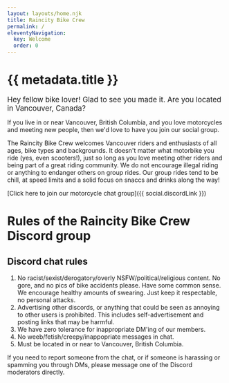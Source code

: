 ```yaml
---
layout: layouts/home.njk
title: Raincity Bike Crew
permalink: /
eleventyNavigation:
  key: Welcome
  order: 0
---
```

<h1 class="visually-hidden">{{ metadata.title }}</h1>

<big>Hey fellow bike lover! Glad to see you made it. Are you located in Vancouver, Canada?</big>

If you live in or near Vancouver, British Columbia, and you love motorcycles and meeting new people, then we'd love to have you join our social group.

The Raincity Bike Crew welcomes Vancouver riders and enthusiasts of all ages, bike types and backgrounds. It doesn't matter what motorbike you ride (yes, even scooters!), just so long as you love meeting other riders and being part of a great riding community. We do not encourage illegal riding or anything to endanger others on group rides. Our group rides tend to be chill, at speed limits and a solid focus on snaccs and drinks along the way!

[Click here to join our motorcycle chat group]({{ social.discordLink }})

# Rules of the Raincity Bike Crew Discord group



## Discord chat rules

1. No racist/sexist/derogatory/overly NSFW/political/religious content. No gore, and no pics of bike accidents please. Have some common sense. We encourage healthy amounts of swearing. Just keep it respectable, no personal attacks.
2. Advertising other discords, or anything that could be seen as annoying to other users is prohibited. This includes self-advertisement and posting links that may be harmful.
3. We have zero tolerance for inappropriate DM'ing of our members.
4. No weeb/fetish/creepy/inappopriate messages in chat.
5. Must be located in or near to Vancouver, British Columbia.

If you need to report someone from the chat, or if someone is harassing or spamming you through DMs, please message one of the Discord moderators directly.